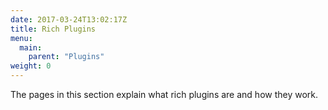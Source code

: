 ```yaml
---
date: 2017-03-24T13:02:17Z
title: Rich Plugins
menu:
  main:
    parent: "Plugins"
weight: 0 
---
```


The pages in this section explain what rich plugins are and how they work.